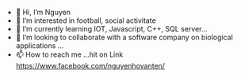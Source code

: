 - 👋 Hi, I’m Nguyen
- 👀 I’m interested in football, social activitate 
- 🌱 I’m currently learning IOT, Javascript, C++, SQL server...
- 💞️ I’m looking to collaborate with a software company on biological applications ...
- 📫 How to reach me ...hit on Link https://www.facebook.com/nguyenhovanten/

<!---
Dreispring/Dreispring is a ✨ special ✨ repository because its `README.md` (this file) appears on your GitHub profile.
You can click the Preview link to take a look at your changes.
--->
